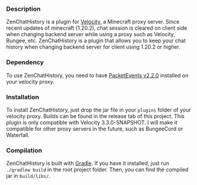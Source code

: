 ### Description
ZenChatHistory is a plugin for [Velocity](https://velocitypowered.com/), a Minecraft proxy server. 
Since recent updates of minecraft (1.20.2), chat session is cleared on client side when changing backend server while using a proxy such as Velocity, Bungee, etc.
ZenChatHistory is a plugin that allows you to keep your chat history when changing backend server for client using 1.20.2 or higher.

### Dependency
To use ZenChatHistory, you need to have [PacketEvents v2.2.0](https://github.com/retrooper/packetevents/releases/tag/v2.2.0) installed on your velocity proxy.

### Installation
To install ZenChatHistory, just drop the jar file in your `plugins` folder of your velocity proxy.
Builds can be found in the release tab of this project.
This plugin is only compatible with Velocity 3.3.0-SNAPSHOT.
I will make it compatible for other proxy servers in the future, such as BungeeCord or Waterfall.


### Compilation
ZenChatHistory is built with [Gradle](https://gradle.org/). If you have it installed, just run
`./gradlew build` in the root project folder.
Then, you can find the compiled jar in `build/libs/`.
